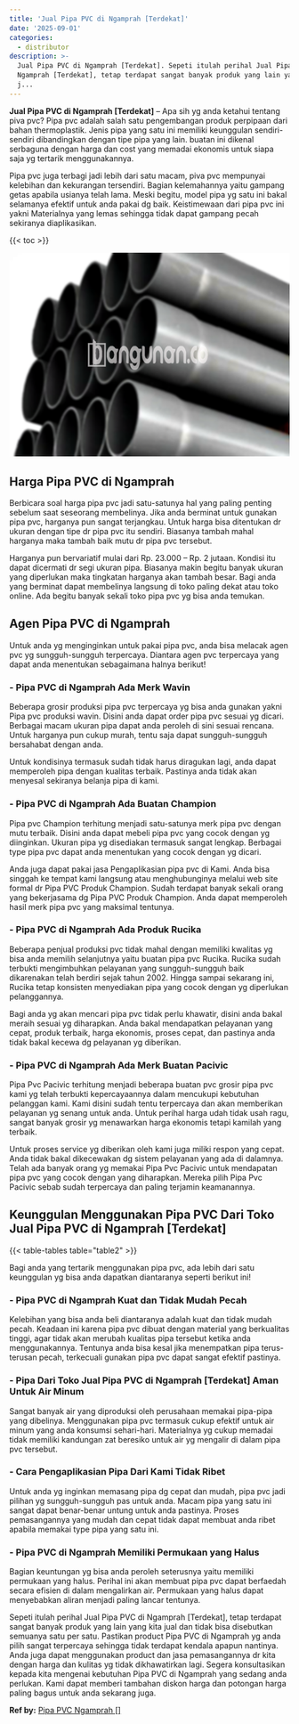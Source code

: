 ```yaml
---
title: 'Jual Pipa PVC di Ngamprah [Terdekat]'
date: '2025-09-01'
categories:
  - distributor
description: >-
  Jual Pipa PVC di Ngamprah [Terdekat]. Sepeti itulah perihal Jual Pipa PVC di
  Ngamprah [Terdekat], tetap terdapat sangat banyak produk yang lain yang kita
  j...
---
```


**Jual Pipa PVC di Ngamprah \[Terdekat\]** – Apa sih yg anda ketahui tentang piva pvc? Pipa pvc adalah salah satu pengembangan produk perpipaan dari bahan thermoplastik. Jenis pipa yang satu ini memiliki keunggulan sendiri-sendiri dibandingkan dengan tipe pipa yang lain. buatan ini dikenal serbaguna dengan harga dan cost yang memadai ekonomis untuk siapa saja yg tertarik menggunakannya.

Pipa pvc juga terbagi jadi lebih dari satu macam, piva pvc mempunyai kelebihan dan kekurangan tersendiri. Bagian kelemahannya yaitu gampang getas apabila usianya telah lama. Meski begitu, model pipa yg satu ini bakal selamanya efektif untuk anda pakai dg baik. Keistimewaan dari pipa pvc ini yakni Materialnya yang lemas sehingga tidak dapat gampang pecah sekiranya diaplikasikan.

{{< toc >}}

![Jual Pipa PVC di Ngamprah [Terdekat]](/images/jaul-pipa-pvc-59.png)

## Harga Pipa PVC di Ngamprah

Berbicara soal harga pipa pvc jadi satu-satunya hal yang paling penting sebelum saat seseorang membelinya. Jika anda berminat untuk gunakan pipa pvc, harganya pun sangat terjangkau. Untuk harga bisa ditentukan dr ukuran dengan tipe dr pipa pvc itu sendiri. Biasanya tambah mahal harganya maka tambah baik mutu dr pipa pvc tersebut.

Harganya pun bervariatif mulai dari Rp. 23.000 – Rp. 2 jutaan. Kondisi itu dapat dicermati dr segi ukuran pipa. Biasanya makin begitu banyak ukuran yang diperlukan maka tingkatan harganya akan tambah besar. Bagi anda yang berminat dapat membelinya langsung di toko paling dekat atau toko online. Ada begitu banyak sekali toko pipa pvc yg bisa anda temukan.

## Agen Pipa PVC di Ngamprah

Untuk anda yg menginginkan untuk pakai pipa pvc, anda bisa melacak agen pvc yg sungguh-sungguh terpercaya. Diantara agen pvc terpercaya yang dapat anda menentukan sebagaimana halnya berikut!

### \- Pipa PVC di Ngamprah Ada Merk Wavin

Beberapa grosir produksi pipa pvc terpercaya yg bisa anda gunakan yakni Pipa pvc produksi wavin. Disini anda dapat order pipa pvc sesuai yg dicari. Berbagai macam ukuran pipa dapat anda peroleh di sini sesuai rencana. Untuk harganya pun cukup murah, tentu saja dapat sungguh-sungguh bersahabat dengan anda.

Untuk kondisinya termasuk sudah tidak harus diragukan lagi, anda dapat memperoleh pipa dengan kualitas terbaik. Pastinya anda tidak akan menyesal sekiranya belanja pipa di kami.

### \- Pipa PVC di Ngamprah Ada Buatan Champion

Pipa pvc Champion terhitung menjadi satu-satunya merk pipa pvc dengan mutu terbaik. Disini anda dapat mebeli pipa pvc yang cocok dengan yg diinginkan. Ukuran pipa yg disediakan termasuk sangat lengkap. Berbagai type pipa pvc dapat anda menentukan yang cocok dengan yg dicari.

Anda juga dapat pakai jasa Pengaplikasian pipa pvc di Kami. Anda bisa singgah ke tempat kami langsung atau menghubunginya melalui web site formal dr Pipa PVC Produk Champion. Sudah terdapat banyak sekali orang yang bekerjasama dg Pipa PVC Produk Champion. Anda dapat memperoleh hasil merk pipa pvc yang maksimal tentunya.

### \- Pipa PVC di Ngamprah Ada Produk Rucika

Beberapa penjual produksi pvc tidak mahal dengan memiliki kwalitas yg bisa anda memilih selanjutnya yaitu buatan pipa pvc Rucika. Rucika sudah terbukti mengimbuhkan pelayanan yang sungguh-sungguh baik dikarenakan telah berdiri sejak tahun 2002. Hingga sampai sekarang ini, Rucika tetap konsisten menyediakan pipa yang cocok dengan yg diperlukan pelanggannya.

Bagi anda yg akan mencari pipa pvc tidak perlu khawatir, disini anda bakal meraih sesuai yg diharapkan. Anda bakal mendapatkan pelayanan yang cepat, produk terbaik, harga ekonomis, proses cepat, dan pastinya anda tidak bakal kecewa dg pelayanan yg diberikan.

### \- Pipa PVC di Ngamprah Ada Merk Buatan Pacivic

Pipa Pvc Pacivic terhitung menjadi beberapa buatan pvc grosir pipa pvc kami yg telah terbukti kepercayaannya dalam mencukupi kebutuhan pelanggan kami. Kami disini sudah tentu terpercaya dan akan memberikan pelayanan yg senang untuk anda. Untuk perihal harga udah tidak usah ragu, sangat banyak grosir yg menawarkan harga ekonomis tetapi kamilah yang terbaik.

Untuk proses service yg diberikan oleh kami juga miliki respon yang cepat. Anda tidak bakal dikecewakan dg sistem pelayanan yang ada di dalamnya. Telah ada banyak orang yg memakai Pipa Pvc Pacivic untuk mendapatan pipa pvc yang cocok dengan yang diharapkan. Mereka pilih Pipa Pvc Pacivic sebab sudah terpercaya dan paling terjamin keamanannya.

## Keunggulan Menggunakan Pipa PVC Dari Toko Jual Pipa PVC di Ngamprah \[Terdekat\]

{{< table-tables table="table2" >}}

Bagi anda yang tertarik menggunakan pipa pvc, ada lebih dari satu keunggulan yg bisa anda dapatkan diantaranya seperti berikut ini!

### \- Pipa PVC di Ngamprah Kuat dan Tidak Mudah Pecah

Kelebihan yang bisa anda beli diantaranya adalah kuat dan tidak mudah pecah. Keadaan ini karena pipa pvc dibuat dengan material yang berkualitas tinggi, agar tidak akan merubah kualitas pipa tersebut ketika anda menggunakannya. Tentunya anda bisa kesal jika menempatkan pipa terus-terusan pecah, terkecuali gunakan pipa pvc dapat sangat efektif pastinya.

### \- Pipa Dari Toko Jual Pipa PVC di Ngamprah \[Terdekat\] Aman Untuk Air Minum

Sangat banyak air yang diproduksi oleh perusahaan memakai pipa-pipa yang dibelinya. Menggunakan pipa pvc termasuk cukup efektif untuk air minum yang anda konsumsi sehari-hari. Materialnya yg cukup memadai tidak memiliki kandungan zat beresiko untuk air yg mengalir di dalam pipa pvc tersebut.

### \- Cara Pengaplikasian Pipa Dari Kami Tidak Ribet

Untuk anda yg inginkan memasang pipa dg cepat dan mudah, pipa pvc jadi pilihan yg sungguh-sungguh pas untuk anda. Macam pipa yang satu ini sangat dapat benar-benar untung untuk anda pastinya. Proses pemasangannya yang mudah dan cepat tidak dapat membuat anda ribet apabila memakai type pipa yang satu ini.

### \- Pipa PVC di Ngamprah Memiliki Permukaan yang Halus

Bagian keuntungan yg bisa anda peroleh seterusnya yaitu memiliki permukaan yang halus. Perihal ini akan membuat pipa pvc dapat berfaedah secara efisien di dalam mengalirkan air. Permukaan yang halus dapat menyebabkan aliran menjadi paling lancar tentunya.

Sepeti itulah perihal Jual Pipa PVC di Ngamprah \[Terdekat\], tetap terdapat sangat banyak produk yang lain yang kita jual dan tidak bisa disebutkan semuanya satu per satu. Pastikan product Pipa PVC di Ngamprah yg anda pilih sangat terpercaya sehingga tidak terdapat kendala apapun nantinya. Anda juga dapat menggunakan product dan jasa pemasangannya dr kita dengan harga dan kulitas yg tidak dikhawatirkan lagi. Segera konsultasikan kepada kita mengenai kebutuhan Pipa PVC di Ngamprah yang sedang anda perlukan. Kami dapat memberi tambahan diskon harga dan potongan harga paling bagus untuk anda sekarang juga.

**Ref by:** [Pipa PVC Ngamprah []](https://id.wikipedia.org/wiki/Pipa)
